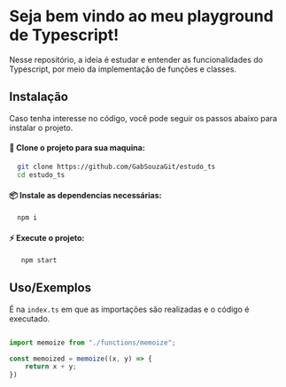 
# Seja bem vindo ao meu playground de Typescript!

Nesse repositório, a ideia é estudar e entender as funcionalidades do Typescript, por meio da implementação de funções e classes.




## Instalação

Caso tenha interesse no código, você pode seguir os passos abaixo para instalar o projeto.

#### 🧪 Clone o projeto para sua maquina: 

```bash
  git clone https://github.com/GabSouzaGit/estudo_ts
  cd estudo_ts
```

#### 📦 Instale as dependencias necessárias:

```bash
  npm i
```

#### ⚡ Execute o projeto:

```bash
   npm start
```







    
## Uso/Exemplos

É na `index.ts` em que as importações são realizadas e o código é executado.

```typescript

import memoize from "./functions/memoize";

const memoized = memoize((x, y) => {
    return x + y;
})

```

